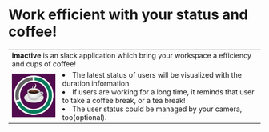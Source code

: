 # Work efficient with your status and coffee!
<table>
  <tr>
    <td colspan=2>
      <b>imactive</b> is an slack application which bring your workspace a efficiency and cups of coffee!
    </td>
  </tr>
  <tr>
    <td>
      <img src="./source/imactive-coffee.png">
    </td>
    <td width="80%">
      <li>The latest status of users will be visualized with the duration information.</li>
      <li>If users are working for a long time, it reminds that user to take a coffee break, or a tea break!</li>
      <li>The user status could be managed by your camera, too(optional).</li>
    </td>
  </tr>
</table>
